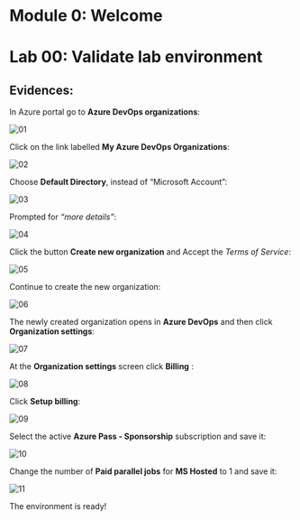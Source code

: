 # Module 0: Welcome



# Lab 00: Validate lab environment



## Evidences:



 In Azure portal go to **Azure DevOps organizations**:

![01](Images/01.png)



 Click on the link labelled **My Azure DevOps Organizations**:

![02](Images/02.png)

Choose **Default Directory**, instead of “Microsoft Account”:

![03](Images/03.png)



Prompted for *“more details”*:

![04](Images/04.png)



Click the button **Create new organization** and Accept the *Terms of Service*:

![05](Images/05.png)



Continue to create the new organization:

![06](Images/06.png)



The newly created organization opens in **Azure DevOps** and then click **Organization settings**:

![07](Images/07.png)

At the **Organization settings** screen click **Billing** :

![08](Images/08.png)



Click **Setup billing**:

![09](Images/09.png)

Select the active **Azure Pass - Sponsorship** subscription and save it:

![10](Images/10.png)



Change the number of **Paid parallel jobs** for **MS Hosted** to 1 and save it:

![11](Images/11.png)



The environment is ready!

